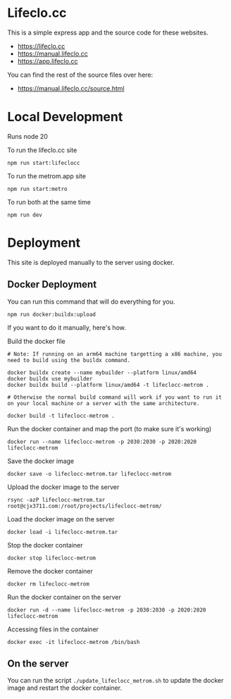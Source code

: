 # Lifeclo.cc

This is a simple express app and the source code for these websites.

- https://lifeclo.cc
- https://manual.lifeclo.cc
- https://app.lifeclo.cc

You can find the rest of the source files over here:

- https://manual.lifeclo.cc/source.html

# Local Development

Runs node 20

To run the lifeclo.cc site

`npm run start:lifeclocc`

To run the metrom.app site

`npm run start:metro`

To run both at the same time

`npm run dev`

# Deployment

This site is deployed manually to the server using docker.

## Docker Deployment

You can run this command that will do everything for you.

```
npm run docker:buildx:upload
```

If you want to do it manually, here's how.

Build the docker file

```
# Note: If running on an arm64 machine targetting a x86 machine, you need to build using the buildx command.

docker buildx create --name mybuilder --platform linux/amd64
docker buildx use mybuilder
docker buildx build --platform linux/amd64 -t lifeclocc-metrom .

# Otherwise the normal build command will work if you want to run it on your local machine or a server with the same architecture.

docker build -t lifeclocc-metrom .
```

Run the docker container and map the port (to make sure it's working)

`docker run --name lifeclocc-metrom -p 2030:2030 -p 2020:2020 lifeclocc-metrom`

Save the docker image

`docker save -o lifeclocc-metrom.tar lifeclocc-metrom`

Upload the docker image to the server

`rsync -azP lifeclocc-metrom.tar root@cjx3711.com:/root/projects/lifeclocc-metrom/`

Load the docker image on the server

`docker load -i lifeclocc-metrom.tar`

Stop the docker container

`docker stop lifeclocc-metrom`

Remove the docker container

`docker rm lifeclocc-metrom`

Run the docker container on the server

`docker run -d --name lifeclocc-metrom -p 2030:2030 -p 2020:2020 lifeclocc-metrom`

Accessing files in the container

`docker exec -it lifeclocc-metrom /bin/bash`

## On the server

You can run the script `./update_lifeclocc_metrom.sh` to update the docker image and restart the docker container.
